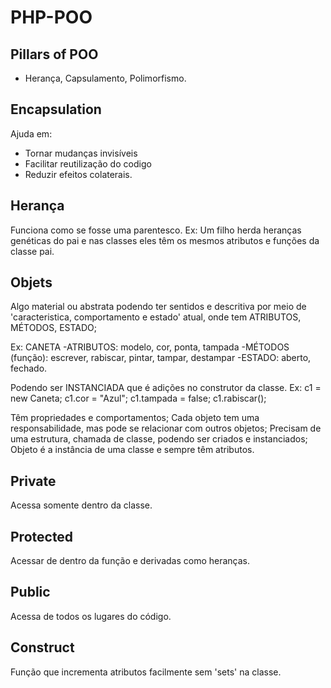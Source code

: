 # PHP-POO

## Pillars of POO ##

- Herança, Capsulamento, Polimorfismo.

## Encapsulation ##
Ajuda em:
- Tornar mudanças invisíveis
- Facilitar reutilização do codigo
- Reduzir efeitos colaterais.

## Herança ##
Funciona como se fosse uma parentesco.
Ex: Um filho herda heranças genéticas do pai e nas classes eles têm os mesmos atributos e funções da classe pai.

## Objets ##
Algo material ou abstrata podendo ter sentidos e descritiva por meio de 'caracteristica, comportamento e estado' atual, onde tem ATRIBUTOS, MÉTODOS, ESTADO;

Ex: CANETA
-ATRIBUTOS: modelo, cor, ponta, tampada
-MÉTODOS (função): escrever, rabiscar, pintar, tampar, destampar
-ESTADO: aberto, fechado.

Podendo ser INSTANCIADA que é adições no construtor da classe.
Ex: 
c1 = new Caneta;
c1.cor = "Azul";
c1.tampada = false;
c1.rabiscar();

Têm propriedades e comportamentos;
Cada objeto tem uma responsabilidade, mas pode se relacionar com outros objetos;
Precisam de uma estrutura, chamada de classe, podendo ser criados e instanciados;
Objeto é a instância de uma classe e sempre têm atributos.

## Private ##
Acessa somente dentro da classe.

## Protected ##
Acessar de dentro da função e derivadas como heranças.

## Public ##
Acessa de todos os lugares do código.

## Construct ##
Função que incrementa atributos facilmente sem 'sets' na classe.
